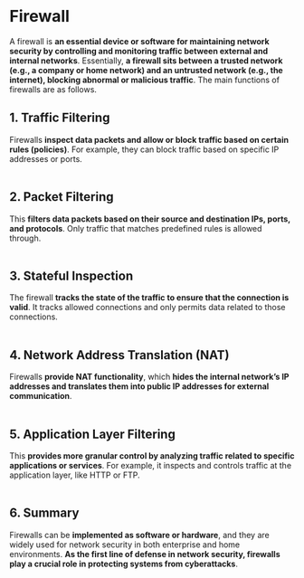 <br>

# Firewall
A firewall is **an essential device or software for maintaining network security by controlling and monitoring traffic between external and internal networks**. Essentially, **a firewall sits between a trusted network (e.g., a company or home network) and an untrusted network (e.g., the internet), blocking abnormal or malicious traffic**. The main functions of firewalls are as follows.

## 1. Traffic Filtering
Firewalls **inspect data packets and allow or block traffic based on certain rules (policies)**. For example, they can block traffic based on specific IP addresses or ports.  
<br>

## 2. Packet Filtering
This **filters data packets based on their source and destination IPs, ports, and protocols**. Only traffic that matches predefined rules is allowed through.  
<br>

## 3. Stateful Inspection
The firewall **tracks the state of the traffic to ensure that the connection is valid**. It tracks allowed connections and only permits data related to those connections.  
<br>

## 4. Network Address Translation (NAT)
Firewalls **provide NAT functionality**, which **hides the internal network’s IP addresses and translates them into public IP addresses for external communication**.  
<br>

## 5. Application Layer Filtering
This **provides more granular control by analyzing traffic related to specific applications or services**. For example, it inspects and controls traffic at the application layer, like HTTP or FTP.  
<br>

## 6. Summary
Firewalls can be **implemented as software or hardware**, and they are widely used for network security in both enterprise and home environments. **As the first line of defense in network security, firewalls play a crucial role in protecting systems from cyberattacks**.  
<br>